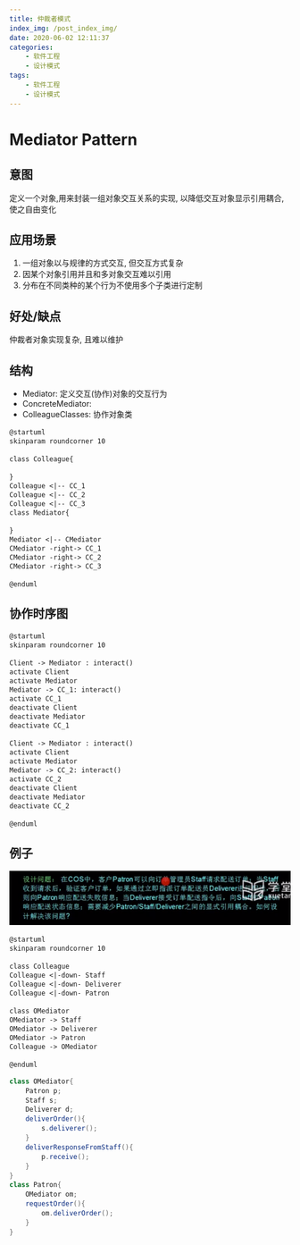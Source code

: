 ```yaml
---
title: 仲裁者模式
index_img: /post_index_img/
date: 2020-06-02 12:11:37
categories:
    - 软件工程
    - 设计模式
tags:
    - 软件工程
    - 设计模式
---
```


# Mediator Pattern

## 意图

定义一个对象,用来封装一组对象交互关系的实现, 以降低交互对象显示引用耦合, 使之自由变化

## 应用场景

1. 一组对象以与规律的方式交互, 但交互方式复杂
2. 因某个对象引用并且和多对象交互难以引用
3. 分布在不同类种的某个行为不使用多个子类进行定制

## 好处/缺点

仲裁者对象实现复杂, 且难以维护

## 结构

- Mediator: 定义交互(协作)对象的交互行为
- ConcreteMediator: 
- ColleagueClasses: 协作对象类

```puml
@startuml
skinparam roundcorner 10

class Colleague{

}
Colleague <|-- CC_1
Colleague <|-- CC_2
Colleague <|-- CC_3
class Mediator{

}
Mediator <|-- CMediator
CMediator -right-> CC_1
CMediator -right-> CC_2
CMediator -right-> CC_3

@enduml
```

## 协作时序图

```puml
@startuml
skinparam roundcorner 10

Client -> Mediator : interact()
activate Client
activate Mediator
Mediator -> CC_1: interact()
activate CC_1
deactivate Client
deactivate Mediator
deactivate CC_1

Client -> Mediator : interact()
activate Client
activate Mediator
Mediator -> CC_2: interact()
activate CC_2
deactivate Client
deactivate Mediator
deactivate CC_2

@enduml
```

## 例子

![](%E4%BB%B2%E8%A3%81%E8%80%85%E6%A8%A1%E5%BC%8F/2020-06-02-12-28-25.png)

```puml
@startuml
skinparam roundcorner 10

class Colleague
Colleague <|-down- Staff
Colleague <|-down- Deliverer
Colleague <|-down- Patron

class OMediator
OMediator -> Staff
OMediator -> Deliverer
OMediator -> Patron
Colleague -> OMediator

@enduml
```

```java
class OMediator{
    Patron p;
    Staff s;
    Deliverer d;
    deliverOrder(){
        s.deliverer();
    }
    deliverResponseFromStaff(){
        p.receive();
    }
}
class Patron{
    OMediator om;
    requestOrder(){
        om.deliverOrder();
    }
}
```